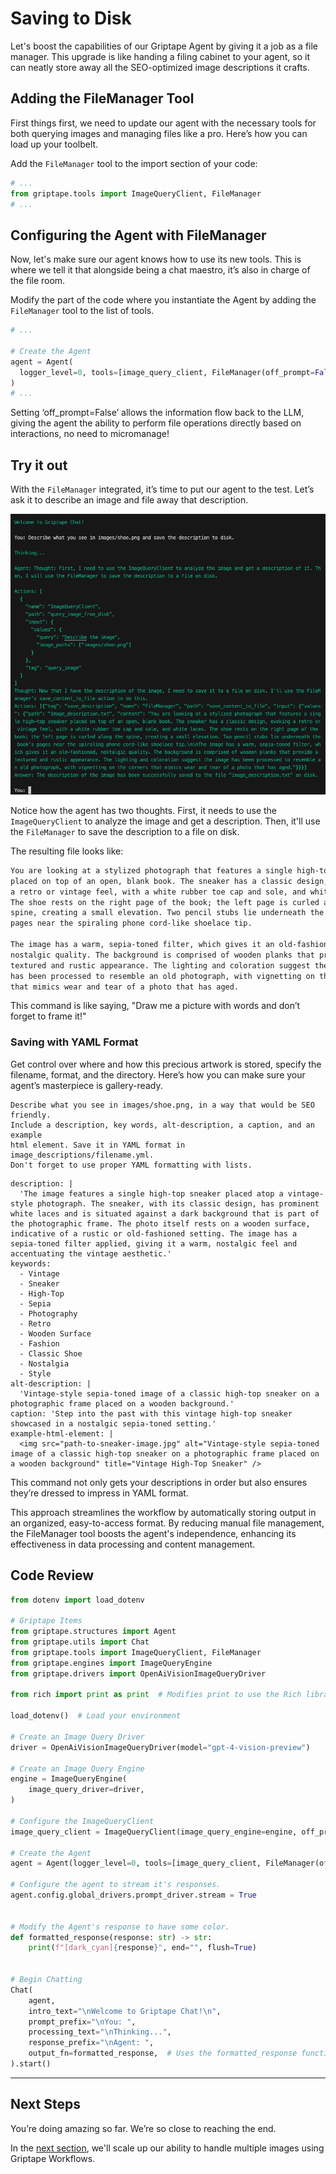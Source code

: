 # Saving to Disk

Let's boost the capabilities of our Griptape Agent by giving it a job as a file manager. This upgrade is like handing a filing cabinet to your agent, so it can neatly store away all the SEO-optimized image descriptions it crafts.

## Adding the FileManager Tool

First things first, we need to update our agent with the necessary tools for both querying images and managing files like a pro. Here’s how you can load up your toolbelt.

Add the `FileManager` tool to the import section of your code:

```py title="app.py" hl_lines="2"
# ...
from griptape.tools import ImageQueryClient, FileManager
# ...
```

## Configuring the Agent with FileManager

Now, let's make sure our agent knows how to use its new tools. This is where we tell it that alongside being a chat maestro, it’s also in charge of the file room. 

Modify the part of the code where you instantiate the Agent by adding the `FileManager` tool to the list of tools.

```py title="app.py" hl_lines="5"
# ...

# Create the Agent
agent = Agent(
  logger_level=0, tools=[image_query_client, FileManager(off_prompt=False)]
)
# ...

```

Setting ‘off_prompt=False’ allows the information flow back to the LLM, giving the agent the ability to perform file operations directly based on interactions, no need to micromanage!

## Try it out

With the `FileManager` integrated, it’s time to put our agent to the test. Let’s ask it to describe an image and file away that description.

![Showing saving to disk](assets/05_saving_to_disk_01.png)

Notice how the agent has two thoughts. First, it needs to use the `ImageQueryClient` to analyze the image and get a description. Then, it'll use the `FileManager` to save the description to a file on disk.

The resulting file looks like:

```txt title="image_description.txt"
You are looking at a stylized photograph that features a single high-top sneaker 
placed on top of an open, blank book. The sneaker has a classic design, evoking 
a retro or vintage feel, with a white rubber toe cap and sole, and white laces. 
The shoe rests on the right page of the book; the left page is curled along the 
spine, creating a small elevation. Two pencil stubs lie underneath the book’s 
pages near the spiraling phone cord-like shoelace tip.

The image has a warm, sepia-toned filter, which gives it an old-fashioned, 
nostalgic quality. The background is comprised of wooden planks that provide a 
textured and rustic appearance. The lighting and coloration suggest the image 
has been processed to resemble an old photograph, with vignetting on the corners 
that mimics wear and tear of a photo that has aged.
```

This command is like saying, "Draw me a picture with words and don’t forget to frame it!"

### Saving with YAML Format

Get control over where and how this precious artwork is stored, specify the filename, format, and the directory. Here’s how you can make sure your agent’s masterpiece is gallery-ready.

``` title="Prompt"
Describe what you see in images/shoe.png, in a way that would be SEO friendly. 
Include a description, key words, alt-description, a caption, and an example 
html element. Save it in YAML format in image_descriptions/filename.yml. 
Don't forget to use proper YAML formatting with lists.
```

``` title="image_descriptions/shoe.yml"
description: |
  'The image features a single high-top sneaker placed atop a vintage-style photograph. The sneaker, with its classic design, has prominent white laces and is situated against a dark background that is part of the photographic frame. The photo itself rests on a wooden surface, indicative of a rustic or old-fashioned setting. The image has a sepia-toned filter applied, giving it a warm, nostalgic feel and accentuating the vintage aesthetic.'
keywords:
  - Vintage
  - Sneaker
  - High-Top
  - Sepia
  - Photography
  - Retro
  - Wooden Surface
  - Fashion
  - Classic Shoe
  - Nostalgia
  - Style
alt-description: |
  'Vintage-style sepia-toned image of a classic high-top sneaker on a photographic frame placed on a wooden background.'
caption: 'Step into the past with this vintage high-top sneaker showcased in a nostalgic sepia-toned setting.'
example-html-element: |
  <img src="path-to-sneaker-image.jpg" alt="Vintage-style sepia-toned image of a classic high-top sneaker on a photographic frame placed on a wooden background" title="Vintage High-Top Sneaker" />

```

This command not only gets your descriptions in order but also ensures they’re dressed to impress in YAML format.

This approach streamlines the workflow by automatically storing output in an organized, easy-to-access format. By reducing manual file management, the FileManager tool boosts the agent's independence, enhancing its effectiveness in data processing and content management.

## Code Review

```py title="app.py" linenums="1" hl_lines="6 26"
from dotenv import load_dotenv

# Griptape Items
from griptape.structures import Agent
from griptape.utils import Chat
from griptape.tools import ImageQueryClient, FileManager
from griptape.engines import ImageQueryEngine
from griptape.drivers import OpenAiVisionImageQueryDriver

from rich import print as print  # Modifies print to use the Rich library

load_dotenv()  # Load your environment

# Create an Image Query Driver
driver = OpenAiVisionImageQueryDriver(model="gpt-4-vision-preview")

# Create an Image Query Engine
engine = ImageQueryEngine(
    image_query_driver=driver,
)

# Configure the ImageQueryClient
image_query_client = ImageQueryClient(image_query_engine=engine, off_prompt=False)

# Create the Agent
agent = Agent(logger_level=0, tools=[image_query_client, FileManager(off_prompt=False)])

# Configure the agent to stream it's responses.
agent.config.global_drivers.prompt_driver.stream = True


# Modify the Agent's response to have some color.
def formatted_response(response: str) -> str:
    print(f"[dark_cyan]{response}", end="", flush=True)


# Begin Chatting
Chat(
    agent,
    intro_text="\nWelcome to Griptape Chat!\n",
    prompt_prefix="\nYou: ",
    processing_text="\nThinking...",
    response_prefix="\nAgent: ",
    output_fn=formatted_response,  # Uses the formatted_response function
).start()

```



---
## Next Steps
You’re doing amazing so far. We’re so close to reaching the end. 

In the [next section](06_multi_image_workflow.md), we'll scale up our ability to handle multiple images using Griptape Workflows.
